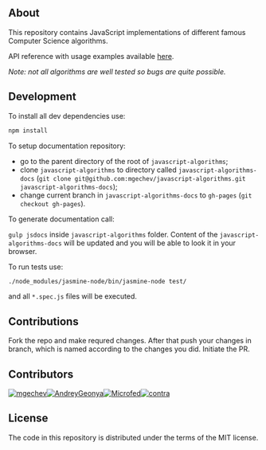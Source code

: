 ## About

This repository contains JavaScript implementations of different famous Computer Science algorithms.

API reference with usage examples available <a href="https://mgechev.github.io/javascript-algorithms/" target="_blank">here</a>.

*Note: not all algorithms are well tested so bugs are quite possible.*

## Development

To install all dev dependencies use:

```Bash
npm install
```

To setup documentation repository:

* go to the parent directory of the root of `javascript-algorithms`;
* clone `javascript-algorithms` to directory called `javascript-algorithms-docs` (`git clone git@github.com:mgechev/javascript-algorithms.git javascript-algorithms-docs`);
* change current branch in `javascript-algorithms-docs` to `gh-pages` (`git checkout gh-pages`).

To generate documentation call:

`gulp jsdocs` inside `javascript-algorithms` folder. Content of the `javascript-algorithms-docs` will be updated and you will be able to look it in your browser.


To run tests use:

```Bash
./node_modules/jasmine-node/bin/jasmine-node test/
```

and all `*.spec.js` files will be executed.

## Contributions

Fork the repo and make requred changes. After that push your changes in branch, which is named according to the changes you did.
Initiate the PR.

## Contributors

[![mgechev](https://avatars.githubusercontent.com/u/455023?v=3&s=117)](https://github.com/mgechev)[![AndreyGeonya](https://avatars.githubusercontent.com/u/773648?v=3&s=117)](https://github.com/AndreyGeonya)[![Microfed](https://avatars.githubusercontent.com/u/613179?v=3&s=117)](https://github.com/Microfed)[![contra](https://avatars.githubusercontent.com/u/425716?v=3&s=117)](https://github.com/contra)

## License

The code in this repository is distributed under the terms of the MIT license.